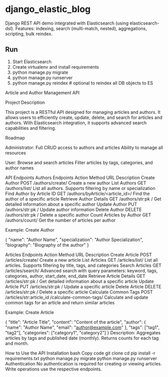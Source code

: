 # django_elastic_blog

Django REST API demo integrated with Elasticsearch (using elasticsearch-dsl).
Features: indexing, search (multi-match, nested), aggregations, scripting, bulk reindex.

## Run
1. Start Elasticsearch 
2. Create virtualenv and install requirements
3. python manage.py migrate
4. python manage.py runserver
5. python manage.py reindex  # optional to reindex all DB objects to ES

Article and Author Management API

Project Description

This project is a RESTful API designed for managing articles and authors. It allows users to efficiently create, update, delete, and search for articles and authors.
With Elasticsearch integration, it supports advanced search capabilities and filtering.

Roadmap

Administrator:
Full CRUD access to authors and articles
Ability to manage all resources

User:
Browse and search articles
Filter articles by tags, categories, and author names

API Endpoints
Authors Endpoints
Action	Method	URL	Description
Create Author	POST	/authors/create/	Create a new author
List Authors	GET	/authors/list/	List all authors. Supports filtering by name or specialization
Find Author by Article ID	GET	/authors/byArticle/<article_id>/	Find the author of a specific article
Retrieve Author Details	GET	/authors/str:pk
/	Get detailed information about a specific author
Update Author	PUT	/authors/str:pk
/	Update author information
Delete Author	DELETE	/authors/str:pk
/	Delete a specific author
Count Articles by Author	GET	/authors/count/	Get the number of articles per author

Example: Create Author

{
  "name": "Author Name",
  "specialization": "Author Specialization",
  "biography": "Biography of the author"
}

Articles Endpoints
Action	Method	URL	Description
Create Article	POST	/articles/create/	Create a new article
List Articles	GET	/articles/list/	List all articles. Supports filtering by title, tags, and categories
Search Articles	GET	/articles/search/	Advanced search with query parameters: keyword, tags, categories, author, start_date, end_date
Retrieve Article Details	GET	/articles/str:pk
/	Get detailed information about a specific article
Update Article	PUT	/articles/str:pk
/	Update a specific article
Delete Article	DELETE	/articles/str:pk
/	Delete a specific article
Calculate Common Tags	POST	/articles/str:article_id
/calculate-common-tags/	Calculate and update common tags for an article and return similar articles

Example: Create Article

{
  "title": "Article Title",
  "content": "Content of the article",
  "author": {
    "name": "Author Name",
    "email": "author@example.com"
  },
  "tags": ["tag1", "tag2"],
  "categories": ["category1", "category2"]
}
Description: Aggregates articles by tags and published date (monthly). Returns counts for each tag and month.

How to Use the API
Installation
bash
Copy code
git clone <repository-url>
cd <repository-directory>
pip install -r requirements.txt
python manage.py migrate
python manage.py runserver
Authentication
No authentication is required for creating or viewing articles. Write operations use the respective endpoints.